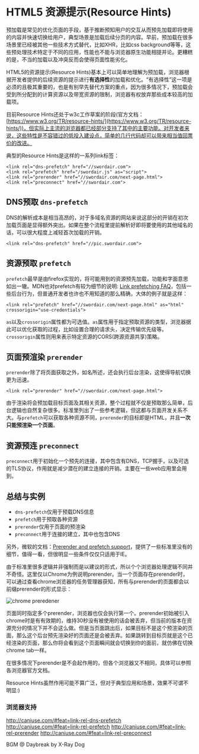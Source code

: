 # HTML5 资源提示(Resource Hints)

预加载是常见的优化页面的手段，基于推断预知用户的交互从而预先加载即将使用的内容并快速切换给用户，典型场景是加载后续分页的内容。早前，预加载在很多场景里已经被其他一些技术方式替代，比如XHR，比如css background等等，这些预处理技术特定于不同的应用，性能也不能与浏览器原生功能相提并论。更糟糕的是，不当的加载以及冲突反而会使得页面性能劣化。

HTML5的资源提示(Resource Hints)基本上可以简单地理解为预加载，浏览器根据开发者提供的后续资源的提示进行**有选择性**的加载和优化。“有选择性”这一项是必须的且极其重要的，也是有别早先替代方案的重点，因为很多情况下，预加载会受到所分配到的计算资源以及带宽资源的限制，浏览器有权放弃那些成本较高的加载项。

目前Resource Hints还处于w3c工作草案的阶段(官方文档：[https://www.w3.org/TR/resource-hints/](https://www.w3.org/TR/resource-hints/))，但实际上主流的浏览器都已经部分支持了其中的主要功能。对开发者来说，这些特性是不容错过的低投入建设点，简单的几行代码却可以带来相当值回票价的改进。

典型的Resource Hints是这样的一系列link标签：

```
<link rel="dns-prefetch" href="//swordair.com">
<link rel="prefetch" href="/swordair.js" as="script">
<link rel="prerender" href="//swordair.com/next-page.html">
<link rel="preconnect" href="//swordair.com">
```

## DNS预取 `dns-prefetch`

DNS的解析成本是相当高昂的，对于多域名资源的网站来说这部分的开销在初次加载页面是显得额外突出。如果在整个流程里提前解析好即将要使用的其他域名的话，可以很大程度上减轻首次加载的开销。

```
<link rel="dns-prefetch" href="//pic.swordair.com">
```



## 资源预取 `prefetch`

`prefetch`最早是由firefox实现的，将可能用到的资源预先加载，功能和字面意思如出一辙。MDN也对prefetch有较为细节的说明: [Link prefetching FAQ](https://developer.mozilla.org/en-US/docs/Web/HTTP/Link_prefetching_FAQ)，包括一些后台行为，但普通开发者也许也不用知道的那么精确，大体的例子就是这样：
```
<link rel="prefetch" href="//swordair.com/next-page.html" as="html" crossorigin="use-credentials">
```
`as`以及`crossorigin`属性都为可选值。`as`属性用于指定预取资源的类型，浏览器据此可以优化获取的过程，比如设置合理的请求头，决定传输优先级等。`crossorigin`属性则用来表示特定资源的CORS(跨源资源共享)策略。

## 页面预渲染 `prerender`

`prerender`除了将页面获取之外，如名所述，还会执行后台渲染，这使得导航切换更为迅速。
```
<link rel="prerender" href="//swordair.com/next-page.html">
```
由于渲染将会预加载目标页面及其相关资源，整个过程就不仅是预取那么简单，后台逻辑也自然复杂很多。标准里列出了一些参考逻辑，但这都与页面开发关系不大。与`prefetch`可以获取各种资源不同，`prerender`的目标即是HTML，并且**一次只能预渲染一个页面**。

## 资源预连 `preconnect`

`preconnect`用于初始化一个预先的连接，其中包含有DNS，TCP握手，以及可选的TLS协议，作用就是减少潜在的建立连接的开销。主要在一些web应用里会用到。


## 总结与实例

- `dns-prefetch`仅用于预载DNS信息
- `prefetch`用于预取各种资源
- `prerender`仅用于页面的预渲染
- `preconnect`用于连接的建立，其中也包含DNS

另外，微软的文档：[Prerender and prefetch support](https://msdn.microsoft.com/library/dn265039(v=vs.85).aspx)，提供了一些标准里没有的细节，值得一看，但很明显一些条件仅仅只适用于IE。

由于标准里很多逻辑并非强制而是以建议的形式，所以个个浏览器处理逻辑不同并不奇怪。这里仅以Chrome为例说明prerender。当一个页面存在prerender时，可以通过查看chrome浏览器的任务管理器获知，所有与prerender的页面都会以前缀prerender的形式显示：

![chrome preredener](/content/images/2016/02/chrome-preredener.png)

页面同时指定多个prerender，浏览器也仅会执行第一个。prerender初始被引入chrome时是有有效期的，维持30秒没有被使用的话会被丢弃，但当前的版本在资源充分的情况下并不会这么做。但是当页面跳出后，如果目标不是这个预渲染的页面，那么这个后台预先渲染好的页面还是会被丢弃。如果跳转到目标页就是这个已经渲染的页面，那么你将会看到这个页面瞬间就会切换到你的面前，就仿佛在切换chrome tab一样。

在很多情况下prerender是不会起作用的，但各个浏览器又不相同，具体可以参照各浏览器官方文档。

Resource Hints虽然作用可能不算广泛，但对于典型应用和场景，效果不可谓不明显:)

### 浏览器支持
http://caniuse.com/#feat=link-rel-dns-prefetch
http://caniuse.com/#feat=link-rel-prefetch
http://caniuse.com/#feat=link-rel-prerender
http://caniuse.com/#feat=link-rel-preconnect

BGM @ Daybreak by X-Ray Dog